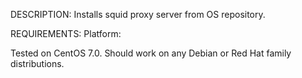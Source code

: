 DESCRIPTION:
Installs squid proxy server from OS repository.

REQUIREMENTS:
Platform:

Tested on CentOS 7.0. Should work on any Debian or Red Hat family distributions.
